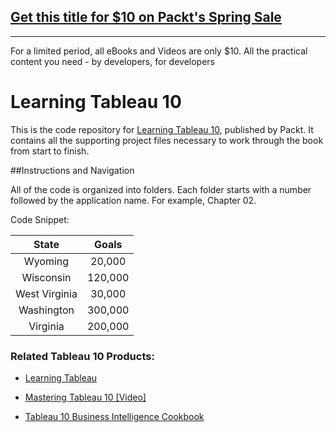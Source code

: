 ## [Get this title for $10 on Packt's Spring Sale](https://www.packt.com/B05416?utm_source=github&utm_medium=packt-github-repo&utm_campaign=spring_10_dollar_2022)
-----
For a limited period, all eBooks and Videos are only $10. All the practical content you need \- by developers, for developers

# Learning Tableau 10

This is the code repository for [Learning Tableau 10](https://www.packtpub.com/big-data-and-business-intelligence/learning-tableau-10-second-edition?utm_source=github&utm_medium=repository&utm_content=9781786466358), published by Packt. It contains all the supporting project files necessary to work through the book from start to finish. 

##Instructions and Navigation

All of the code is organized into folders. Each folder starts with a number followed by the application name. For example, Chapter 02.

Code Snippet:

| __State__ | **Goals** |
|:-----:|:-----:|
| Wyoming | 20,000 |
| Wisconsin	| 120,000 |
| West Virginia | 30,000 |
| Washington | 300,000 |
| Virginia | 200,000 |

### Related Tableau 10 Products:

 * [Learning Tableau](https://www.packtpub.com/big-data-and-business-intelligence/learning-tableau?utm_source=github&utm_medium=repository&utm_content=9781784391164) 
 
 * [Mastering Tableau 10 [Video]](https://www.packtpub.com/big-data-and-business-intelligence/mastering-tableau-10-video?utm_source=github&utm_medium=repository&utm_content=9781786463531)
 
 * [Tableau 10 Business Intelligence Cookbook](https://www.packtpub.com/big-data-and-business-intelligence/tableau-10-business-intelligence-cookbook?utm_source=github&utm_medium=repository&utm_content=9781786465634)



